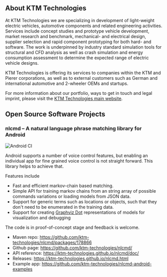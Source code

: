 
## About KTM Technologies

At KTM Technologies we are specializing in development of light-weight electric
vehicles, automotive components and related engineering activities. 
Services include concept studies and prototype vehicle development, market 
research and benchmark, mechanical- and electrical design, supplier 
selection and rapid component prototyping for both hard- and software.
The work is underpinned by industry standard simulation tools for
structural and CFD analysis as well as crash simulation and energy 
consumption assessment to determine the expected range of electric vehicle
designs.

KTM Technologies is offering its services to companies within the KTM and
Pierer corporations, as well as to external customers such as German and
international automotive and 2-wheeler OEMs and startups.

For more information about our portfolio, ways to get in touch and legal imprint, please visit the <a href="https://www.ktm-technologies.com">KTM Technologies main website</a>.

## Open Source Software Projects

### nlcmd &ndash; A natural language phrase matching library for Android

![Android CI](https://github.com/ktm-technologies/nlcmd/workflows/Android%20CI/badge.svg)

Android supports a number of voice control features, but enabling an individual
app for fine grained voice control is not straight forward. This library helps to
achieve that.

Features include
* Fast and efficient markov-chain based matching.
* Simple API for training markov chains from an string array of possible
  commands variations or loading models from JSON data.
* Support for generic terms such as locations or objects, such that they
  don't need to be enumerated in the training data.
* Support for creating <a href="https://www.graphviz.org">Graphviz Dot</a> 
  representations of models for visualization and debugging

The code is in proof-of-concept stage and feedback is welcome. 
* Maven repo: <a href="https://github.com/ktm-technologies/nlcmd/packages/178866">https://github.com/ktm-technologies/nlcmd/packages/178866</a>
* Github page: <a href="https://github.com/ktm-technologies/nlcmd/">https://github.com/ktm-technologies/nlcmd/</a>
* API reference: <a href="https://ktm-technologies.github.io/nlcmd/doc/">https://ktm-technologies.github.io/nlcmd/doc/</a>
* Releases: <a href="https://ktm-technologies.github.io/nlcmd.html">https://ktm-technologies.github.io/nlcmd.html</a>
* Example app: <a href="https://github.com/ktm-technologies/nlcmd-android-examples">https://github.com/ktm-technologies/nlcmd-android-examples</a>
